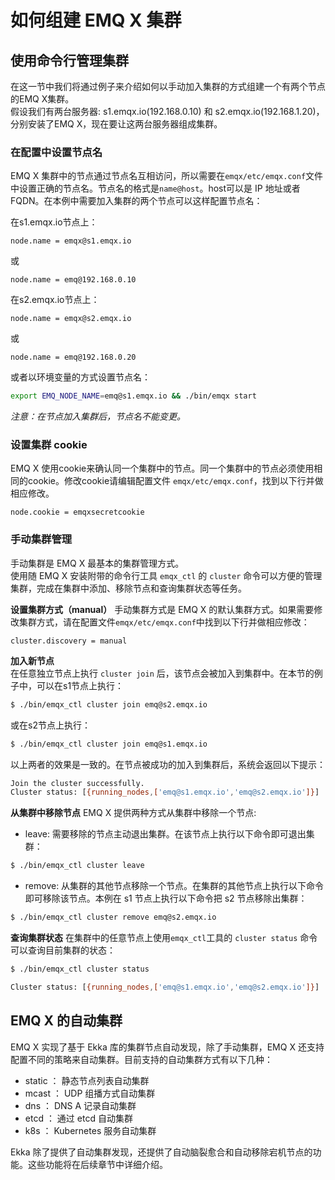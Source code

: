 # 如何组建 EMQ X 集群

## 使用命令行管理集群
在这一节中我们将通过例子来介绍如何以手动加入集群的方式组建一个有两个节点的EMQ X集群。  
假设我们有两台服务器: s1.emqx.io(192.168.0.10) 和 s2.emqx.io(192.168.1.20)，分别安装了EMQ X，现在要让这两台服务器组成集群。

### 在配置中设置节点名
EMQ X 集群中的节点通过节点名互相访问，所以需要在`emqx/etc/emqx.conf`文件中设置正确的节点名。节点名的格式是`name@host`。host可以是 IP 地址或者 FQDN。在本例中需要加入集群的两个节点可以这样配置节点名：

在s1.emqx.io节点上：
```
node.name = emqx@s1.emqx.io

```
或
```
node.name = emq@192.168.0.10
```
在s2.emqx.io节点上：
```
node.name = emqx@s2.emqx.io

```
或
```
node.name = emq@192.168.0.20
```

或者以环境变量的方式设置节点名：
```bash
export EMQ_NODE_NAME=emq@s1.emqx.io && ./bin/emqx start
```

_注意：在节点加入集群后，节点名不能变更。_

### 设置集群 cookie
EMQ X 使用cookie来确认同一个集群中的节点。同一个集群中的节点必须使用相同的cookie。修改cookie请编辑配置文件 `emqx/etc/emqx.conf`，找到以下行并做相应修改。
```
node.cookie = emqxsecretcookie
```

### 手动集群管理
手动集群是 EMQ X 最基本的集群管理方式。  
使用随 EMQ X 安装附带的命令行工具 `emqx_ctl` 的 `cluster` 命令可以方便的管理集群，完成在集群中添加、移除节点和查询集群状态等任务。

**设置集群方式（manual）**
手动集群方式是 EMQ X 的默认集群方式。如果需要修改集群方式，请在配置文件`emqx/etc/emqx.conf`中找到以下行并做相应修改：
```
cluster.discovery = manual
```

**加入新节点**  
在任意独立节点上执行 `cluster join` 后，该节点会被加入到集群中。在本节的例子中，可以在s1节点上执行：
```bash
$ ./bin/emqx_ctl cluster join emq@s2.emqx.io
```
或在s2节点上执行：
```bash
$ ./bin/emqx_ctl cluster join emq@s1.emqx.io
```
以上两者的效果是一致的。在节点被成功的加入到集群后，系统会返回以下提示：
```bash
Join the cluster successfully.
Cluster status: [{running_nodes,['emq@s1.emqx.io','emq@s2.emqx.io']}]
```

**从集群中移除节点**
EMQ X 提供两种方式从集群中移除一个节点:
- leave: 需要移除的节点主动退出集群。在该节点上执行以下命令即可退出集群：
``` bash
$ ./bin/emqx_ctl cluster leave
```
- remove: 从集群的其他节点移除一个节点。在集群的其他节点上执行以下命令即可移除该节点。本例在 s1 节点上执行以下命令把 s2 节点移除出集群：
```bash
$ ./bin/emqx_ctl cluster remove emq@s2.emqx.io
```

**查询集群状态**
在集群中的任意节点上使用`emqx_ctl`工具的 `cluster status` 命令可以查询目前集群的状态：
```bash
$ ./bin/emqx_ctl cluster status

Cluster status: [{running_nodes,['emq@s1.emqx.io','emq@s2.emqx.io']}]
```
## EMQ X 的自动集群
EMQ X 实现了基于 Ekka 库的集群节点自动发现，除了手动集群，EMQ X 还支持配置不同的策略来自动集群。目前支持的自动集群方式有以下几种：
- static ：	静态节点列表自动集群
- mcast ：	UDP 组播方式自动集群
- dns ：	DNS A 记录自动集群
- etcd ：	通过 etcd 自动集群
- k8s ：	Kubernetes 服务自动集群

Ekka 除了提供了自动集群发现，还提供了自动脑裂愈合和自动移除宕机节点的功能。这些功能将在后续章节中详细介绍。
